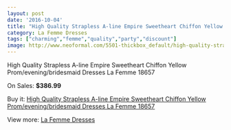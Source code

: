 ```yaml
---
layout: post
date: '2016-10-04'
title: "High Quality Strapless A-line Empire Sweetheart Chiffon Yellow Prom/evening/bridesmaid Dresses La Femme 18657"
category: La Femme Dresses
tags: ["charming","femme","quality","party","discount"]
image: http://www.neoformal.com/5501-thickbox_default/high-quality-strapless-a-line-empire-sweetheart-chiffon-yellow-prom-evening-bridesmaid-dresses-la-femme-18657.jpg
---
```

High Quality Strapless A-line Empire Sweetheart Chiffon Yellow Prom/evening/bridesmaid Dresses La Femme 18657

On Sales: **$386.99**
<a href="https://www.neoformal.com/en/la-femme-dresses/2007-high-quality-strapless-a-line-empire-sweetheart-chiffon-yellow-prom-evening-bridesmaid-dresses-la-femme-18657.html"><amp-img layout="responsive" width="600" height="600" src="//www.neoformal.com/5501-thickbox_default/high-quality-strapless-a-line-empire-sweetheart-chiffon-yellow-prom-evening-bridesmaid-dresses-la-femme-18657.jpg" alt="High Quality Strapless A-line Empire Sweetheart Chiffon Yellow Prom/evening/bridesmaid Dresses La Femme 18657 0" /></a>
<a href="https://www.neoformal.com/en/la-femme-dresses/2007-high-quality-strapless-a-line-empire-sweetheart-chiffon-yellow-prom-evening-bridesmaid-dresses-la-femme-18657.html"><amp-img layout="responsive" width="600" height="600" src="//www.neoformal.com/5502-thickbox_default/high-quality-strapless-a-line-empire-sweetheart-chiffon-yellow-prom-evening-bridesmaid-dresses-la-femme-18657.jpg" alt="High Quality Strapless A-line Empire Sweetheart Chiffon Yellow Prom/evening/bridesmaid Dresses La Femme 18657 1" /></a>
<a href="https://www.neoformal.com/en/la-femme-dresses/2007-high-quality-strapless-a-line-empire-sweetheart-chiffon-yellow-prom-evening-bridesmaid-dresses-la-femme-18657.html"><amp-img layout="responsive" width="600" height="600" src="//www.neoformal.com/5503-thickbox_default/high-quality-strapless-a-line-empire-sweetheart-chiffon-yellow-prom-evening-bridesmaid-dresses-la-femme-18657.jpg" alt="High Quality Strapless A-line Empire Sweetheart Chiffon Yellow Prom/evening/bridesmaid Dresses La Femme 18657 2" /></a>
<a href="https://www.neoformal.com/en/la-femme-dresses/2007-high-quality-strapless-a-line-empire-sweetheart-chiffon-yellow-prom-evening-bridesmaid-dresses-la-femme-18657.html"><amp-img layout="responsive" width="600" height="600" src="//www.neoformal.com/5504-thickbox_default/high-quality-strapless-a-line-empire-sweetheart-chiffon-yellow-prom-evening-bridesmaid-dresses-la-femme-18657.jpg" alt="High Quality Strapless A-line Empire Sweetheart Chiffon Yellow Prom/evening/bridesmaid Dresses La Femme 18657 3" /></a>

Buy it: [High Quality Strapless A-line Empire Sweetheart Chiffon Yellow Prom/evening/bridesmaid Dresses La Femme 18657](https://www.neoformal.com/en/la-femme-dresses/2007-high-quality-strapless-a-line-empire-sweetheart-chiffon-yellow-prom-evening-bridesmaid-dresses-la-femme-18657.html "High Quality Strapless A-line Empire Sweetheart Chiffon Yellow Prom/evening/bridesmaid Dresses La Femme 18657")

View more: [La Femme Dresses](https://www.neoformal.com/en/16-la-femme-dresses "La Femme Dresses")